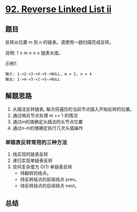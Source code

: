 # [92. Reverse Linked List ii](https://leetcode-cn.com/problems/reverse-linked-list-ii/)

## 题目

反转从位置 m 到 n 的链表。请使用一趟扫描完成反转。

说明:
1 ≤ m ≤ n ≤ 链表长度。

示例1:

```
输入: 1->2->3->4->5->NULL, m = 2, n = 4
输出: 1->4->3->2->5->NULL
```


## 解题思路

1. 头插法反转链表, 每次将遍历的当前节点插入开始反转的位置。
2. 通过哨兵节点处理 m == 1 的情况
3. 通过m的值确定头插法的头节点位置 
4. 通过n-m的值确定执行几次头插操作



### 单链表反转常用的三种方法

1. 栈实现的链表反转
2. 递归实现单链表反转
3. 空间复杂度为 O(1) 单链表反转
    - 待翻转的结点。
    - 待反转结点的前驱结点 prev。
    - 待反转结点的后续结点 next。


## 总结